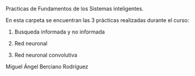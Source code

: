 Practicas de Fundamentos de los Sistemas inteligentes.

En esta carpeta se encuentran las 3 prácticas realizadas durante el curso: 

1) Busqueda informada y no informada

2) Red neuronal 

3) Red neuronal convolutiva


Miguel Ángel Berciano Rodríguez
